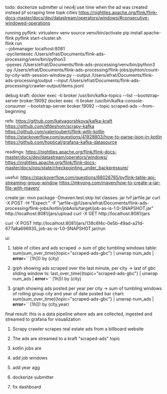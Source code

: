 todo:
dockerize submitter
ui
neo4j
use time when the ad was created instead pf scraping time
topk cities https://nightlies.apache.org/flink/flink-docs-master/docs/dev/datastream/operators/windows/#consecutive-windowed-operations

running pyflink:
virtualenv venv
source venv/bin/activate
pip install apache-flink pyflink
start-cluster.sh   
flink run \
      --jobmanager localhost:8081 \
      -pyclientexec /Users/efrat/Documents/flink-ads-processing/venv/bin/python3 \
      -pyexec /Users/efrat/Documents/flink-ads-processing/venv/bin/python3 \
      -py /Users/efrat/Documents/flink-ads-processing/flink-jobs/pyhton/count-by-city-with-session-window.py --output /Users/efrat/Documents/flink-ads-processing/output --input /Users/efrat/Documents/flink-ads-processing/crawler-output/items.jsonl

debug kraft:
docker exec -ti broker /usr/bin/kafka-topics --list  --bootstrap-server broker:19092 
docker exec -ti broker /usr/bin/kafka-console-consumer --bootstrap-server broker:19092 --topic scraped-ads --from-beginning

refs:
https://github.com/katyagorshkova/kafka-kraft
https://github.com/dfdeshom/scrapy-kafka
https://github.com/valeriouberti/flink-with-kotlin
https://stackoverflow.com/questions/41928803/how-to-parse-json-in-kotlin
https://github.com/hoptical/grafana-kafka-datasource


readings:
https://nightlies.apache.org/flink/flink-docs-master/docs/dev/datastream/operators/windows/
https://nightlies.apache.org/flink/flink-docs-master/docs/ops/state/checkpointing_under_backpressure/


useful:
https://stackoverflow.com/questions/68026765/pyflink-table-api-streaming-group-window
https://mkyong.com/maven/how-to-create-a-jar-file-with-maven/


create jar:
mvn package -Dmaven.test.skip
list classes:
jar tvf jarfile.jar
curl -X POST -H "Expect:" -F "jarfile=@/Users/efrat/Documents/flink-ads-processing/flink-jobs/kotlin/jobAsIs/target/job-as-is-1.0-SNAPSHOT.jar" http://localhost:8081/jars/upload
curl -X GET http://localhost:8081/jars 

curl -X POST http://localhost:8081/jars/138c6f4c-0e5b-49ad-a21d-677a8a696935_job-as-is-1.0-SNAPSHOT.jar/run      



ui:
1. table of cities and ads scraped -> sum of gbc tumbling windows
table: sum(sum_over_time({topic="scraped-ads-gbc"} | unwrap num_ads | __error__=`` [1h])) by (city)

2. grph showing ads scraped over the last minute, per city -> last of gbc sliding window
ts: last_over_time({topic="scraped-ads-gbc"} | unwrap num_ads | __error__=`` [1h])) by (city)

2. graph showing ads posted per year per city -> sum of tumbling windows of rolling group city and year of date posted
bar chart: sum(sum_over_time({topic="scraped-ads-gbc"} | unwrap num_ads | __error__=`` [1h])) by (city,year)

final result:
this is a data pipeline where ads are collected, ingested and streamed to grafana for visualization
1. Scrapy crawler scrapes real estate ads from a billboard website
2. The ads are streamed to a kraft "scraped-ads" topic
3. kotlin jobs are 

1. add job windows
2. add year agg
2. dockerize submitter
3. fix dashboard

